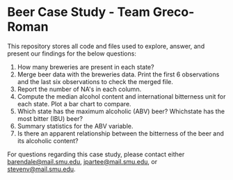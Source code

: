 # Beer Case Study - Team Greco-Roman

This repository stores all code and files used to explore, answer, and present our findings for the below questions:
  1. How many breweries are present in each state?
  2. Merge beer data with the breweries data. Print the first 6 observations and the last six observations to check the merged file.
  3. Report the number of NA's in each column.
  4. Compute the median alcohol content and international bitterness unit for each state. Plot a bar chart to compare.
  5. Which state has the maximum alcoholic (ABV) beer? Whichstate has the most bitter (IBU) beer?
  6. Summary statistics for the ABV variable.
  7. Is there an apparent relationship between the bitterness of the beer and its alcoholic content? 
  
  For questions regarding this case study, please contact either barendale@mail.smu.edu, jpartee@mail.smu.edu, or stevenv@mail.smu.edu.
